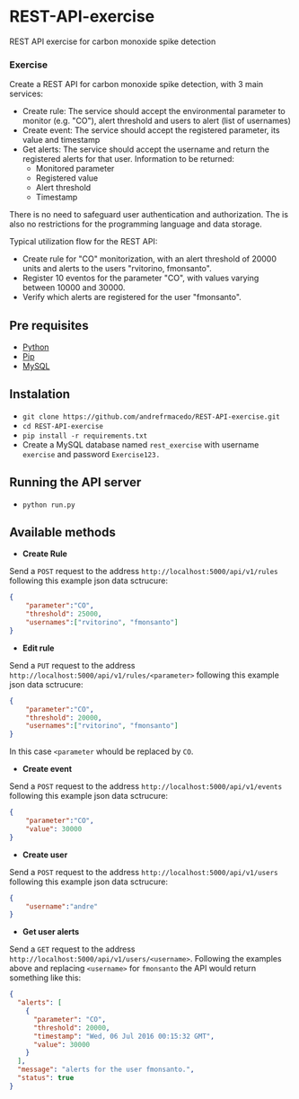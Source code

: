 # REST-API-exercise
REST API exercise for carbon monoxide spike detection

### Exercise
Create a REST API for carbon monoxide spike detection, with 3 main services:
* Create rule: The service should accept the environmental parameter to monitor (e.g. "CO"), alert threshold and users to alert (list of usernames)
* Create event: The service should accept the registered parameter, its value and timestamp
* Get alerts: The service should accept the username and return the registered alerts for that user. Information to be returned:
  * Monitored parameter
  * Registered value
  * Alert threshold
  * Timestamp

There is no need to safeguard user authentication and authorization. The is also no restrictions for the programming language and data storage.

Typical utilization flow for the REST API:
* Create rule for "CO" monitorization, with an alert threshold of 20000 units and alerts to the users "rvitorino, fmonsanto".
* Register 10 eventos for the parameter "CO", with values varying between 10000 and 30000.
* Verify which alerts are registered for the user "fmonsanto".


## Pre requisites
* [Python](http://www.python.org/)
* [Pip](https://pypi.python.org/pypi/pip)
* [MySQL](http://www.mysql.com/)


## Instalation
* `git clone https://github.com/andrefrmacedo/REST-API-exercise.git` 
* `cd REST-API-exercise`
* `pip install -r requirements.txt`
* Create a MySQL database named `rest_exercise` with username `exercise` and password `Exercise123.`
 
## Running the API server
* `python run.py` 

## Available methods
* <b>Create Rule</b>

 Send a `POST` request to the address `http://localhost:5000/api/v1/rules` following this example json data sctrucure:
```json
{
    "parameter":"CO",
    "threshold": 25000,
    "usernames":["rvitorino", "fmonsanto"]
}
```
* <b>Edit rule</b>
 
Send a `PUT` request to the address `http://localhost:5000/api/v1/rules/<parameter>` following this example json data sctrucure:
```json
{
    "parameter":"CO",
    "threshold": 20000,
    "usernames":["rvitorino", "fmonsanto"]
}
```
In this case `<parameter` whould be replaced by `CO`.

* <b>Create event</b>

 Send a `POST` request to the address `http://localhost:5000/api/v1/events` following this example json data sctrucure:
```json
{
    "parameter":"CO",
    "value": 30000
}
```

* <b>Create user</b>

Send a `POST` request to the address `http://localhost:5000/api/v1/users` following this example json data sctrucure:
```json
{
    "username":"andre"
}
```

* <b>Get user alerts</b>

Send a `GET` request to the address `http://localhost:5000/api/v1/users/<username>`. Following the examples above and replacing `<username>` for `fmonsanto` the API would return something like this:
```json
{
  "alerts": [
    {
      "parameter": "CO",
      "threshold": 20000,
      "timestamp": "Wed, 06 Jul 2016 00:15:32 GMT",
      "value": 30000
    }
  ],
  "message": "alerts for the user fmonsanto.",
  "status": true
}
```
